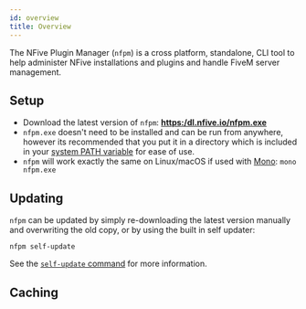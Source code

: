 ```yaml
---
id: overview
title: Overview
---
```


The NFive Plugin Manager (`nfpm`) is a cross platform, standalone, CLI tool to help administer NFive installations and plugins and handle FiveM server management.

## Setup

* Download the latest version of `nfpm`: **[https:/dl.nfive.io/nfpm.exe](https://dl.nfive.io/nfpm.exe)**
* `nfpm.exe` doesn't need to be installed and can be run from anywhere, however its recommended that you put it in a directory which is included in your [system PATH variable](https://en.wikipedia.org/wiki/PATH_(variable)) for ease of use.
* `nfpm` will work exactly the same on Linux/macOS if used with [Mono](https://www.mono-project.com/): `mono nfpm.exe`

## Updating

`nfpm` can be updated by simply re-downloading the latest version manually and overwriting the old copy, or by using the built in self updater:

```shell
nfpm self-update
```

See the [`self-update` command](command-reference.md#self-update) for more information.

## Caching
